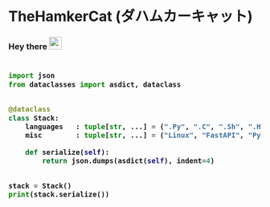 # TheHamkerCat (ダハムカーキャット)
### Hey there <img src="https://media.giphy.com/media/hvRJCLFzcasrR4ia7z/giphy.gif" width="25px">
<!-- Zero width character is used to put extra blank lines before and after code -->

<h3>
    
```python
​
import json
from dataclasses import asdict, dataclass


@dataclass
class Stack:
    languages   : tuple[str, ...] = (".Py", ".C", ".Sh", ".HTML", ".CSS")
    misc        : tuple[str, ...] = ("Linux", "FastAPI", "Pyrogram")

    def serialize(self):
        return json.dumps(asdict(self), indent=4)


stack = Stack()
print(stack.serialize())
​
```
</h3>
